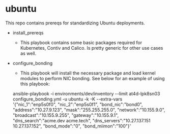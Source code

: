 # ubuntu

This repo contains prereqs for standardizing Ubuntu deployments.

- install_prereqs
  - This playbook contains some basic packages required for Kubernetes, Contiv and Calico.  Is pretty generic for other use cases as well.

- configure_bonding
  - This playbook will install the necessary package and load kernel modules to perform NIC bonding.  See below for an example of using this playbook:

  ansible-playbook -i environments/dev/inventory --limit at4d-lpk8sn03 configure_bonding.yml -u ubuntu -k -K --extra-vars '{"nic_1":"enp5s0f0", "nic_2":"enp5s0f1", "bond_nic":"bond0", "address":"10.27.9.123", "mask":"255.255.255.0", "network":"10.155.9.0", "broadcast":"10.155.9.255", "gateway":"10.155.9.1", "dns_search":"acme.dev acme.tech", "dns_servers":"10.27.137.151 10.27.137.152", "bond_mode":"0", "bond_miimon":"100"}'